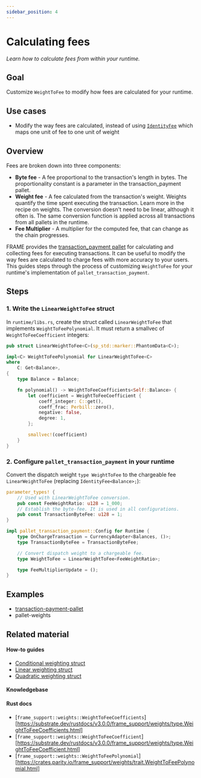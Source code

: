 ```yaml
---
sidebar_position: 4
---
```


# Calculating fees

_Learn how to calculate fees from within your runtime._

## Goal

Customize `WeightToFee` to modify how fees are calculated for your runtime.

## Use cases

- Modify the way fees are calculated, instead of using [`IdentityFee`][identityfee-rustdocs] which maps one unit of fee to one unit of weight

## Overview

Fees are broken down into three components:

- **Byte fee** - A fee proportional to the transaction's length in bytes. The proportionality constant is a parameter in the transaction_payment pallet.
- **Weight fee** - A fee calculated from the transaction's weight. Weights quantify the time spent executing the transaction. Learn more in the recipe on weights. The conversion doesn't need to be linear, although it often is. The same conversion function is applied across all transactions from all pallets in the runtime.
- **Fee Multiplier** - A multiplier for the computed fee, that can change as the chain progresses.

FRAME provides the [transaction_payment pallet][transaction-frame] for calculating and collecting fees for executing transactions. It 
can be useful to modify the way fees are calculated to charge fees with more accuracy to your users. This guides steps through the process of customizing `WeightToFee` for your runtime's implementation of `pallet_transaction_payment`. 

## Steps

### 1. Write the `LinearWeightToFee` struct
In `runtime/libs.rs`, create the struct called `LinearWeightToFee` that implements `WeightToFeePolynomial`. It must return
a smallvec of `WeightToFeeCoefficient` integers:

```rust
pub struct LinearWeightToFee<C>(sp_std::marker::PhantomData<C>);

impl<C> WeightToFeePolynomial for LinearWeightToFee<C>
where
	C: Get<Balance>,
{
	type Balance = Balance;

	fn polynomial() -> WeightToFeeCoefficients<Self::Balance> {
		let coefficient = WeightToFeeCoefficient {
			coeff_integer: C::get(),
			coeff_frac: Perbill::zero(),
			negative: false,
			degree: 1,
		};

		smallvec!(coefficient)
	}
}
```

### 2. Configure `pallet_transaction_payment` in your runtime

Convert the dispatch weight
`type WeightToFee` to the chargeable fee `LinearWeightToFee` (replacing `IdentityFee<Balance>;`):

```rust
parameter_types! {
    // Used with LinearWeightToFee conversion.
	pub const FeeWeightRatio: u128 = 1_000;
	// Establish the byte-fee. It is used in all configurations.
	pub const TransactionByteFee: u128 = 1;
}

impl pallet_transaction_payment::Config for Runtime {
	type OnChargeTransaction = CurrencyAdapter<Balances, ()>; 
	type TransactionByteFee = TransactionByteFee;

	// Convert dispatch weight to a chargeable fee.
	type WeightToFee = LinearWeightToFee<FeeWeightRatio>;

	type FeeMultiplierUpdate = ();
}
```

## Examples

- [transaction-payment-pallet][transaction-frame]
- pallet-weights

## Related material
#### How-to guides
- [Conditional weighting struct](./conditional-weight-struct)
- [Linear weighting struct](./linear-weight-struct)
- [Quadratic weighting struct](./quadratic-weight-struct)

#### Knowledgebase

#### Rust docs
- [`frame_support::weights::WeightToFeeCoefficients`][https://substrate.dev/rustdocs/v3.0.0/frame_support/weights/type.WeightToFeeCoefficients.html]
- [`frame_support::weights::WeightToFeeCoefficient`][https://substrate.dev/rustdocs/v3.0.0/frame_support/weights/type.WeightToFeeCoefficient.html]
- [`frame_support::weights::WeightToFeePolynomial`][https://crates.parity.io/frame_support/weights/trait.WeightToFeePolynomial.html]

[transaction-frame]: https://github.com/paritytech/substrate/tree/master/frame/transaction-payment
[identityfee-rustdocs]: https://crates.parity.io/frame_support/weights/struct.IdentityFee.html